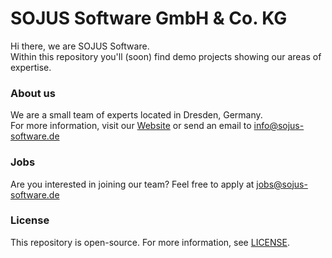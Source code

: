 # SOJUS Software GmbH & Co. KG
Hi there, we are SOJUS Software.<br />
Within this repository you'll (soon) find demo projects showing our areas of expertise.
<br />

### About us
We are a small team of experts located in Dresden, Germany.<br />
For more information, visit our [Website](https://sojus-software.de/) or send an email to info@sojus-software.de
<br />

### Jobs
Are you interested in joining our team? Feel free to apply at jobs@sojus-software.de
<br />

### License
This repository is open-source. For more information, see [LICENSE](LICENSE).
<br />